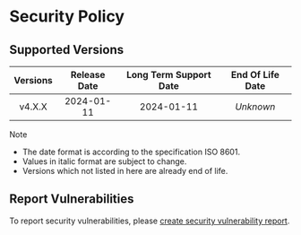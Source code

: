 # Security Policy

## Supported Versions

| **Versions** | **Release Date** | **Long Term Support Date** | **End Of Life Date** |
|:-:|:-:|:-:|:-:|
| v4.X.X | 2024-01-11 | 2024-01-11 | *Unknown* |

> [!NOTE]
> - The date format is according to the specification ISO 8601.
> - Values in italic format are subject to change.
> - Versions which not listed in here are already end of life.

## Report Vulnerabilities

To report security vulnerabilities, please [create security vulnerability report](https://github.com/hugoalh/hugoalh/blob/main/guides/universal-contributing.md#create-security-vulnerability-report).
